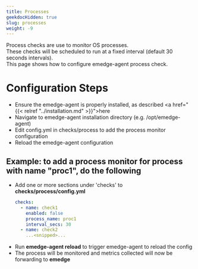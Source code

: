 ```yaml
---
title: Processes
geekdocHidden: true
slug: processes
weight: -9
---
```

Process checks are use to monitor OS processes.
<br>
These checks will be scheduled to run at a fixed interval (default 30 seconds intervals).
<br>
This page shows how to configure emedge-agent process check.

# Configuration Steps
- Ensure the emedge-agent is properly installed, as described <a href="{{< relref "../installation.md" >}}">here</a>
- Navigate to emedge-agent installation directory (e.g. /opt/emedge-agent)
- Edit config.yml in checks/process to add the process monitor configuration
- Reload the emedge-agent configuration

## Example: to add a process monitor for process with name "proc1", do the following
  - Add one or more sections under 'checks' to **checks/process/config.yml**
    ```yaml
    checks:
      - name: check1
        enabled: false
        process_name: proc1
        interval_secs: 30
      - name: check2
        ...<snipped>...
    ```
  - Run **emedge-agent reload** to trigger emedge-agent to reload the config
  - The process will be monitored and metrics collected will now be forwarding to **emedge**
